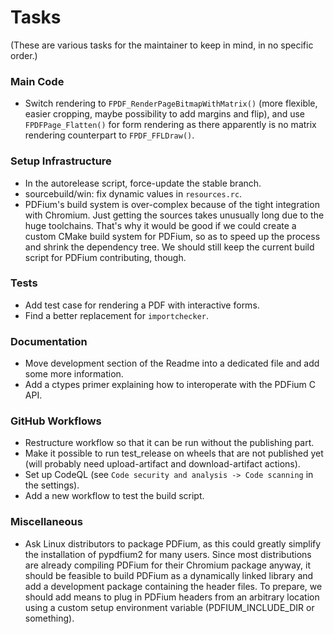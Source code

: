 <!-- SPDX-FileCopyrightText: 2022 geisserml <geisserml@gmail.com> -->
<!-- SPDX-License-Identifier: CC-BY-4.0 -->

# Tasks

(These are various tasks for the maintainer to keep in mind, in no specific order.)

### Main Code
* Switch rendering to `FPDF_RenderPageBitmapWithMatrix()` (more flexible, easier cropping, maybe possibility to add margins and flip), and use `FPDFPage_Flatten()` for form rendering as there apparently is no matrix rendering counterpart to `FPDF_FFLDraw()`.

### Setup Infrastructure
* In the autorelease script, force-update the stable branch.
* sourcebuild/win: fix dynamic values in `resources.rc`.
* PDFium's build system is over-complex because of the tight integration with Chromium. Just getting the sources takes unusually long due to the huge toolchains. That's why it would be good if we could create a custom CMake build system for PDFium, so as to speed up the process and shrink the dependency tree. We should still keep the current build script for PDFium contributing, though.

### Tests
* Add test case for rendering a PDF with interactive forms.
* Find a better replacement for `importchecker`.

### Documentation
* Move development section of the Readme into a dedicated file and add some more information.
* Add a ctypes primer explaining how to interoperate with the PDFium C API.

### GitHub Workflows
* Restructure workflow so that it can be run without the publishing part.
* Make it possible to run test_release on wheels that are not published yet (will probably need upload-artifact and download-artifact actions).
* Set up CodeQL (see `Code security and analysis -> Code scanning` in the settings).
* Add a new workflow to test the build script.

### Miscellaneous
* Ask Linux distributors to package PDFium, as this could greatly simplify the installation of pypdfium2 for many users. Since most distributions are already compiling PDFium for their Chromium package anyway, it should be feasible to build PDFium as a dynamically linked library and add a development package containing the header files. To prepare, we should add means to plug in PDFium headers from an arbitrary location using a custom setup environment variable (PDFIUM_INCLUDE_DIR or something).
